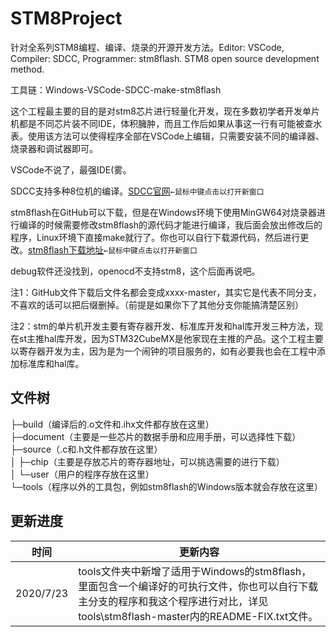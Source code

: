 # STM8Project

针对全系列STM8编程、编译、烧录的开源开发方法。Editor: VSCode, Compiler: SDCC, Programmer: stm8flash. STM8 open source development method.

工具链：Windows-VSCode-SDCC-make-stm8flash

这个工程最主要的目的是对stm8芯片进行轻量化开发，现在多数初学者开发单片机都是不同芯片装不同IDE，体积臃肿，而且工作后如果从事这一行有可能被查水表。使用该方法可以使得程序全部在VSCode上编辑，只需要安装不同的编译器、烧录器和调试器即可。

VSCode不说了，最强IDE(雾。

SDCC支持多种8位机的编译。[SDCC官网](http://sdcc.sourceforge.net/)`←鼠标中键点击以打开新窗口`

stm8flash在GitHub可以下载，但是在Windows环境下使用MinGW64对烧录器进行编译的时候需要修改stm8flash的源代码才能进行编译，我后面会放出修改后的程序，Linux环境下直接make就行了。你也可以自行下载源代码，然后进行更改。[stm8flash下载地址](https://github.com/vdudouyt/stm8flash)`←鼠标中键点击以打开新窗口`

debug软件还没找到，openocd不支持stm8，这个后面再说吧。

注1：GitHub文件下载后文件名都会变成xxxx-master，其实它是代表不同分支，不喜欢的话可以把后缀删掉。（前提是如果你下了其他分支你能搞清楚区别）

注2：stm的单片机开发主要有寄存器开发、标准库开发和hal库开发三种方法，现在st主推hal库开发，因为STM32CubeMX是他家现在主推的产品。这个工程主要以寄存器开发为主，因为是为一个闹钟的项目服务的，如有必要我也会在工程中添加标准库和hal库。

## 文件树
├─build（编译后的.o文件和.ihx文件都存放在这里）  
├─document（主要是一些芯片的数据手册和应用手册，可以选择性下载）  
├─source（.c和.h文件都存放在这里）  
│  ├─chip（主要是存放芯片的寄存器地址，可以挑选需要的进行下载）   
│  └─user（用户的程序存放在这里）  
└─tools（程序以外的工具包，例如stm8flash的Windows版本就会存放在这里）  
## 更新进度
|时间|更新内容|
|-|-|
|2020/7/23|tools文件夹中新增了适用于Windows的stm8flash，里面包含一个编译好的可执行文件，你也可以自行下载主分支的程序和我这个程序进行对比，详见tools\stm8flash-master内的README-FIX.txt文件。|
